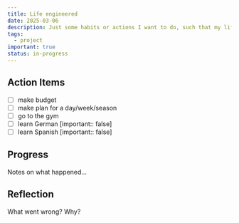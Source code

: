 ```yaml
---
title: Life engineered
date: 2025-03-06
description: Just some habits or actions I want to do, such that my life is tipped in the right direction
tags:
  - project
important: true
status: in-progress
---
```


## Action Items

- [ ] make budget
- [ ] make plan for a day/week/season
- [ ] go to the gym
- [ ] learn German [important:: false]
- [ ] learn Spanish [important:: false]

## Progress

Notes on what happened...

## Reflection

What went wrong? Why?
